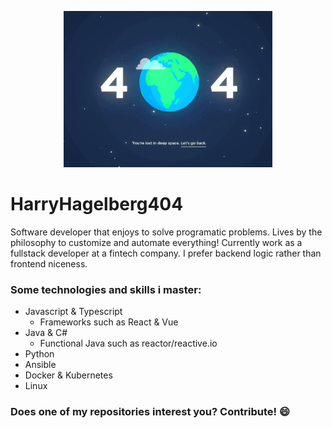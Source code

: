 <p align="center">
  <img alt="404 gif of the planet" src="./404.gif" height="250px"/>
</p>

# HarryHagelberg404

Software developer that enjoys to solve programatic problems. Lives by the philosophy to customize and automate everything! Currently work as a fullstack developer at a fintech company. I prefer backend logic rather than frontend niceness.

### Some technologies and skills i master:
- Javascript & Typescript
    * Frameworks such as React & Vue
- Java & C#
    * Functional Java such as reactor/reactive.io
- Python
- Ansible
- Docker & Kubernetes
- Linux

### Does one of my repositories interest you? Contribute! 😄
<!--
**HarryHagelberg404/HarryHagelberg404** is a ✨ _special_ ✨ repository because its `README.md` (this file) appears on your GitHub profile.

Here are some ideas to get you started:

- 🔭 I’m currently working on ...
- 🌱 I’m currently learning ...
- 👯 I’m looking to collaborate on ...
- 🤔 I’m looking for help with ...
- 💬 Ask me about ...
- 📫 How to reach me: ...
- 😄 Pronouns: ...
- ⚡ Fun fact: ...
-->
